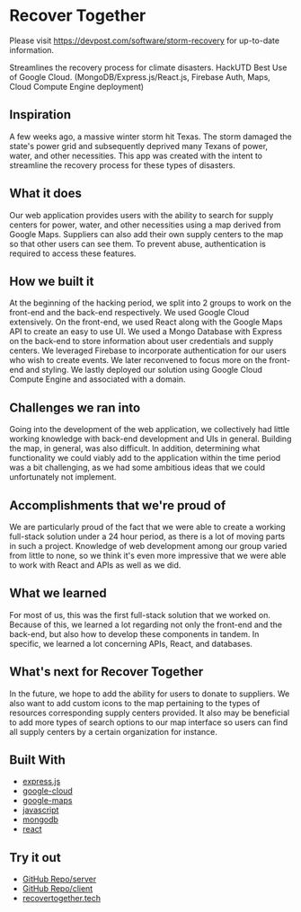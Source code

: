 # Recover Together
Please visit https://devpost.com/software/storm-recovery for up-to-date information.

Streamlines the recovery process for climate disasters. HackUTD Best Use of Google Cloud. (MongoDB/Express.js/React.js, Firebase Auth, Maps, Cloud Compute Engine deployment)

## Inspiration

A few weeks ago, a massive winter storm hit Texas. The storm damaged the state's power grid and subsequently deprived many Texans of power, water, and other necessities. This app was created with the intent to streamline the recovery process for these types of disasters.

## What it does

Our web application provides users with the ability to search for supply centers for power, water, and other necessities using a map derived from Google Maps. Suppliers can also add their own supply centers to the map so that other users can see them. To prevent abuse, authentication is required to access these features.

## How we built it

At the beginning of the hacking period, we split into 2 groups to work on the front-end and the back-end respectively. We used Google Cloud extensively. On the front-end, we used React along with the Google Maps API to create an easy to use UI. We used a Mongo Database with Express on the back-end to store information about user credentials and supply centers. We leveraged Firebase to incorporate authentication for our users who wish to create events. We later reconvened to focus more on the front-end and styling. We lastly deployed our solution using Google Cloud Compute Engine and associated with a domain.

## Challenges we ran into

Going into the development of the web application, we collectively had little working knowledge with back-end development and UIs in general. Building the map, in general, was also difficult. In addition, determining what functionality we could viably add to the application within the time period was a bit challenging, as we had some ambitious ideas that we could unfortunately not implement.

## Accomplishments that we're proud of

We are particularly proud of the fact that we were able to create a working full-stack solution under a 24 hour period, as there is a lot of moving parts in such a project. Knowledge of web development among our group varied from little to none, so we think it's even more impressive that we were able to work with React and APIs as well as we did.

## What we learned

For most of us, this was the first full-stack solution that we worked on. Because of this, we learned a lot regarding not only the front-end and the back-end, but also how to develop these components in tandem. In specific, we learned a lot concerning APIs, React, and databases.

## What's next for Recover Together

In the future, we hope to add the ability for users to donate to suppliers. We also want to add custom icons to the map pertaining to the types of resources corresponding supply centers provided. It also may be beneficial to add more types of search options to our map interface so users can find all supply centers by a certain organization for instance.

## Built With

-   [express.js](https://devpost.com/software/built-with/express-js)
-   [google-cloud](https://devpost.com/software/built-with/google-cloud)
-   [google-maps](https://devpost.com/software/built-with/google-maps)
-   [javascript](https://devpost.com/software/built-with/javascript)
-   [mongodb](https://devpost.com/software/built-with/mongodb)
-   [react](https://devpost.com/software/built-with/react)

## Try it out

-   [GitHub Repo/server](https://github.com/coolsupersquad/server "https://github.com/coolsupersquad/server")
-   [GitHub Repo/client](https://github.com/coolsupersquad/client "https://github.com/coolsupersquad/client")
-   [recovertogether.tech](http://recovertogether.tech "http://recovertogether.tech")
